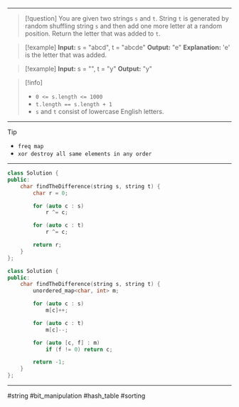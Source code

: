 ___

> [!question] 
> You are given two strings `s` and `t`.
String `t` is generated by random shuffling string `s` and then add one more letter at a random position.
Return the letter that was added to `t`. 

> [!example] 
> **Input:** s = "abcd", t = "abcde"
**Output:** "e"
**Explanation:** 'e' is the letter that was added. 

> [!example] 
> **Input:** s = "", t = "y"
**Output:** "y" 

> [!info] 
> - `0 <= s.length <= 1000`
> - `t.length == s.length + 1`
> - `s` and `t` consist of lowercase English letters. 

___

> [!tip] 
> - `freq map`
> - `xor destroy all same elements in any order`

___

```cpp
class Solution {
public:
    char findTheDifference(string s, string t) {
        char r = 0;

        for (auto c : s)
            r ^= c;

        for (auto c : t)
            r ^= c;

        return r;
    }
};
```

```cpp
class Solution {
public:
    char findTheDifference(string s, string t) {
        unordered_map<char, int> m;

        for (auto c : s)
            m[c]++;

        for (auto c : t)
            m[c]--;

        for (auto [c, f] : m)
            if (f != 0) return c;

        return -1;
    }
};
```

___
#string #bit_manipulation #hash_table #sorting 